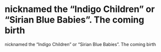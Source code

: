 # nicknamed the “Indigo Children” or “Sirian Blue Babies”. The coming birth

nicknamed the “Indigo Children” or “Sirian Blue Babies”. The coming birth